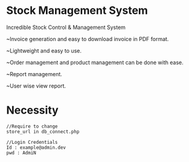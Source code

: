 # Stock Management System
Incredible Stock Control & Management System

~Invoice generation and easy to download invoice in PDF format.

~Lightweight and easy to use.

~Order management and product management can be done with ease.

~Report management.

~User wise view report.

# Necessity

```
//Require to change
store_url in db_connect.php

//Login Credentials
Id : example@admin.dev
pwd : AdmiN
```
